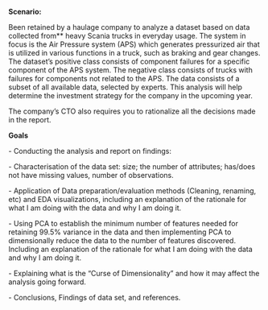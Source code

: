 ﻿**Scenario:**

Been retained by a haulage company to analyze a dataset based on data collected from**
heavy Scania trucks in everyday usage. The system in focus is the Air Pressure system (APS) which generates pressurized air that is utilized in various functions in a truck, such as braking and gear changes. The dataset’s positive class consists of component failures for a specific component of the APS system. The negative class consists of trucks with failures for components not related to the APS. The data consists of a subset of all available data, selected by experts. This analysis will help determine the investment strategy for the company in the upcoming year.

The company’s CTO also requires you to rationalize all the decisions made in the report.

**Goals**

\- Conducting the analysis and report on findings:

\- Characterisation of the data set: size; the number of attributes; has/does not have missing values, number of observations.

\- Application of Data preparation/evaluation methods (Cleaning, renaming, etc) and EDA visualizations, including an explanation of the rationale for what I am doing with the data and why I am doing it.

\- Using PCA to establish the minimum number of features needed for retaining 99.5% variance in the data and then implementing PCA to dimensionally reduce the data to the number of features discovered. Including an explanation of the rationale for what I am doing with the data and why I am doing it.

\- Explaining what is the “Curse of Dimensionality” and how it may affect the analysis going forward.

\- Conclusions, Findings of data set, and references.
